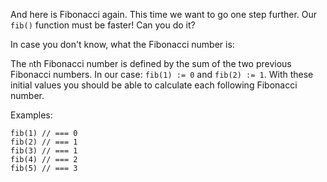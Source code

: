 <p>And here is Fibonacci again. This time we want to go one step further. Our <code>fib()</code> function must be faster! Can you do it?</p>
<p>In case you don't know, what the Fibonacci number is:</p>
<p>The <code>n</code>th Fibonacci number is defined by the sum of the two previous Fibonacci numbers. In our case: <code>fib(1) := 0</code> and <code>fib(2) := 1</code>. With these initial values you should be able to calculate each following Fibonacci number.</p>
<p>Examples:</p>
<pre><code>fib(1) // === 0
fib(2) // === 1
fib(3) // === 1
fib(4) // === 2
fib(5) // === 3
</code></pre>

